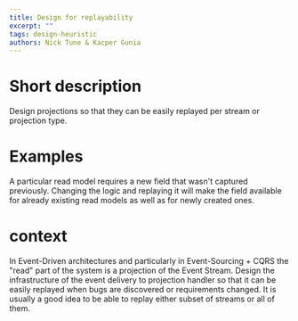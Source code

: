 ```yaml
---
title: Design for replayability
excerpt: ""
tags: design-heuristic
authors: Nick Tune & Kacper Gunia
---
```


# Short description

Design projections so that they can be easily replayed per stream or projection type.

# Examples

A particular read model requires a new field that wasn't captured previously. Changing the logic and replaying it will make the field available for already existing read models as well as for newly created ones.

# context

In Event-Driven architectures and particularly in Event-Sourcing + CQRS the "read" part of the system is a projection of the Event Stream. Design the infrastructure of the event delivery to projection handler so that it can be easily replayed when bugs are discovered or requirements changed. It is usually a good idea to be able to replay either subset of streams or all of them.